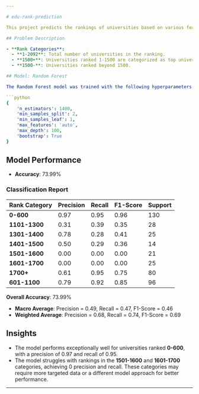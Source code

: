 ```yaml
---

# edu-rank-prediction

This project predicts the rankings of universities based on various features.

## Problem Description

- **Rank Categories**:
  - **1-2092**: Total number of universities in the ranking.
  - **1500+**: Universities ranked 1-1500 are categorized as top universities.
  - **1500-**: Universities ranked beyond 1500.

## Model: Random Forest

The Random Forest model was trained with the following hyperparameters:

```python
{
    'n_estimators': 1400,
    'min_samples_split': 2,
    'min_samples_leaf': 1,
    'max_features': 'auto',
    'max_depth': 100,
    'bootstrap': True
}
```

## Model Performance
- **Accuracy**: 73.99%

### Classification Report

| Rank Category   | Precision | Recall | F1-Score | Support |
|-----------------|-----------|--------|----------|---------|
| **0-600**       | 0.97      | 0.95   | 0.96     | 130     |
| **1101-1300**   | 0.31      | 0.39   | 0.35     | 28      |
| **1301-1400**   | 0.78      | 0.28   | 0.41     | 25      |
| **1401-1500**   | 0.50      | 0.29   | 0.36     | 14      |
| **1501-1600**   | 0.00      | 0.00   | 0.00     | 21      |
| **1601-1700**   | 0.00      | 0.00   | 0.00     | 25      |
| **1700+**       | 0.61      | 0.95   | 0.75     | 80      |
| **601-1100**    | 0.79      | 0.92   | 0.85     | 96      |

**Overall Accuracy**: 73.99%

- **Macro Average**: Precision = 0.49, Recall = 0.47, F1-Score = 0.46
- **Weighted Average**: Precision = 0.68, Recall = 0.74, F1-Score = 0.69

## Insights
- The model performs exceptionally well for universities ranked **0-600**, with a precision of 0.97 and recall of 0.95.
- The model struggles with rankings in the **1501-1600** and **1601-1700** categories, achieving 0 precision and recall. These categories may require more targeted data or a different model approach for better performance.

---
```





